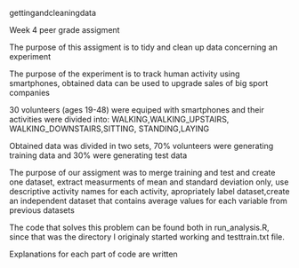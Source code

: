 gettingandcleaningdata

Week 4 peer grade assigment

The purpose of this assigment is to tidy and clean up data concerning an experiment

The purpose of the experiment is to track human activity using smartphones, obtained data can be used to upgrade sales of 
big sport companies
  
30 volunteers (ages 19-48) were equiped with smartphones and their activities were divided into: WALKING,WALKING_UPSTAIRS,
  WALKING_DOWNSTAIRS,SITTING, STANDING,LAYING
  
Obtained data was divided in two sets, 70% volunteers were generating training data and 30% were generating test data

The purpose of our assigment was to merge training and test and create one dataset, extract measurments of
mean and standard deviation only, use descriptive activity names for each activity, apropriately label dataset,create an
independent dataset that contains average values for each variable from previous datasets
   
The code that solves this problem can be found both in run_analysis.R, since that was the directory I originaly started working
and testtrain.txt file.

Explanations for each part of code are written
